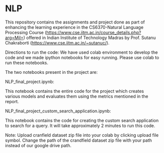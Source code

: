 # NLP
This repository contains the assignments and project done as part of enhancing the learning experience in the CS6370-Natural Language Processing Course (https://www.cse.iitm.ac.in/course_details.php?arg=MjI=) offered in Indian Institute of Technology Madras by Prof. Sutanu Chakraborti (https://www.cse.iitm.ac.in/~sutanuc/).


Directions to run the code:
We have used colab environment to develop the code and we made ipython notebooks for easy running. Please use colab to run these notebooks.


The two notebooks present in the project are:


NLP_final_project.ipynb: 


This notebook contains the entire code for the project which creates various models and evaluates them using the metrics mentioned in the report.

NLP_final_project_custom_search_application.ipynb:


This notebook contains the code for creating the custom search application to search for a query. It will take approximately 2 minutes to run this code.


Note: Upload cranfield dataset zip file into your colab by clicking upload file symbol. Change the path of the crandfield dataset zip file with your path instead of our google drive path.
